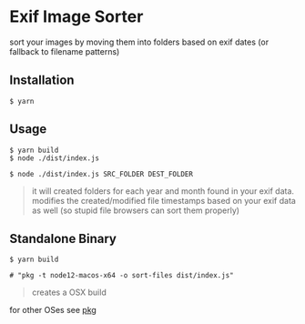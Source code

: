 # Exif Image Sorter

sort your images by moving them into folders based on exif dates (or fallback to filename patterns)

## Installation

```shell
$ yarn
```

## Usage

```shell
$ yarn build
$ node ./dist/index.js

$ node ./dist/index.js SRC_FOLDER DEST_FOLDER
```

> it will created folders for each year and month found in your exif data.
> modifies the created/modified file timestamps based on your exif data as well (so stupid file browsers can sort them properly)

## Standalone Binary

```shell
$ yarn build

# "pkg -t node12-macos-x64 -o sort-files dist/index.js"
```

> creates a OSX build

for other OSes see [pkg](https://www.npmjs.com/package/pkg)
